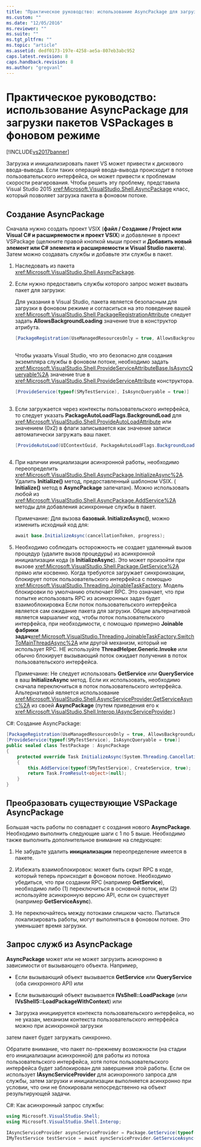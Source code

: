 ```yaml
---
title: "Практическое руководство: использование AsyncPackage для загрузки пакетов VSPackages в фоновом режиме | Microsoft Docs"
ms.custom: ""
ms.date: "12/05/2016"
ms.reviewer: ""
ms.suite: ""
ms.tgt_pltfrm: ""
ms.topic: "article"
ms.assetid: dedf0173-197e-4258-ae5a-807eb3abc952
caps.latest.revision: 8
caps.handback.revision: 8
ms.author: "gregvanl"
---
```

# Практическое руководство: использование AsyncPackage для загрузки пакетов VSPackages в фоновом режиме
[!INCLUDE[vs2017banner](../code-quality/includes/vs2017banner.md)]

Загрузка и инициализировать пакет VS может привести к дискового ввода\-вывода. Если таких операций ввода\-вывода происходит в потоке пользовательского интерфейса, он может привести к проблемам скорости реагирования. Чтобы решить эту проблему, представила Visual Studio 2015 <xref:Microsoft.VisualStudio.Shell.AsyncPackage> класс, который позволяет загрузка пакета в фоновом потоке.  
  
## Создание AsyncPackage  
 Сначала нужно создать проект VSIX \(**файл \/ Создание \/ Project или Visual C\# и расширяемости и проект VSIX**\) и добавление в проект VSPackage \(щелкните правой кнопкой мыши проект и **Добавить новый элемент или C\# элемента и расширяемости и Visual Studio пакета**\). Затем можно создавать службы и добавьте эти службы в пакет.  
  
1.  Наследовать из пакета <xref:Microsoft.VisualStudio.Shell.AsyncPackage>.  
  
2.  Если нужно предоставить службы которого запрос может вызвать пакет для загрузки:  
  
     Для указания в Visual Studio, пакета является безопасным для загрузки в фоновом режиме и согласиться на это поведение вашей <xref:Microsoft.VisualStudio.Shell.PackageRegistrationAttribute> следует задать **AllowsBackgroundLoading** значение true в конструктор атрибута.  
  
    ```c#  
    [PackageRegistration(UseManagedResourcesOnly = true, AllowsBackgroundLoading = true)]  
  
    ```  
  
     Чтобы указать Visual Studio, что это безопасно для создания экземпляра службы в фоновом потоке, необходимо задать <xref:Microsoft.VisualStudio.Shell.ProvideServiceAttributeBase.IsAsyncQueryable%2A> значение true в <xref:Microsoft.VisualStudio.Shell.ProvideServiceAttribute> конструктора.  
  
    ```c#  
    [ProvideService(typeof(SMyTestService), IsAsyncQueryable = true)]  
  
    ```  
  
3.  Если загружается через контексты пользовательского интерфейса, то следует указать **PackageAutoLoadFlags.BackgroundLoad** для <xref:Microsoft.VisualStudio.Shell.ProvideAutoLoadAttribute> или значением \(0x2\) в флаги записывается как значение записи автоматически загружать ваш пакет.  
  
    ```c#  
    [ProvideAutoLoad(UIContextGuid, PackageAutoLoadFlags.BackgroundLoad)]  
  
    ```  
  
4.  При наличии инициализации асинхронной работы, необходимо переопределить <xref:Microsoft.VisualStudio.Shell.AsyncPackage.InitializeAsync%2A>. Удалить **Initialize\(\)** метод, предоставленный шаблоном VSIX. \( **Initialize\(\)** метод в **AsyncPackage** запечатан\). Можно использовать любой из <xref:Microsoft.VisualStudio.Shell.AsyncPackage.AddService%2A> методы для добавления асинхронные службы в пакет.  
  
     Примечание: Для вызова **базовый. InitializeAsync\(\)**, можно изменить исходный код для:  
  
    ```c#  
    await base.InitializeAsync(cancellationToken, progress);  
    ```  
  
5.  Необходимо соблюдать осторожность не создает удаленный вызов процедур \(удалите вызов процедуры\) из асинхронной инициализации кода \(в **InitializeAsync**\). Это может произойти при вызове <xref:Microsoft.VisualStudio.Shell.Package.GetService%2A> прямо или косвенно.  Когда требуются загружает синхронизации, блокирует поток пользовательского интерфейса с помощью <xref:Microsoft.VisualStudio.Threading.JoinableTaskFactory>. Модель блокировки по умолчанию отключает RPC. Это означает, что при попытке использовать RPC из асинхронных задач будет взаимоблокировка Если поток пользовательского интерфейса является сам ожидание пакета для загрузки. Общие альтернативой является маршалинг код, чтобы поток пользовательского интерфейса, при необходимости, с помощью примерно **Joinable фабрики задач**<xref:Microsoft.VisualStudio.Threading.JoinableTaskFactory.SwitchToMainThreadAsync%2A> или другой механизм, который не использует RPC.  НЕ используйте **ThreadHelper.Generic.Invoke** или обычно блокирует вызывающий поток ожидает получения в поток пользовательского интерфейса.  
  
     Примечание: Не следует использовать **GetService** или **QueryService** в ваш **InitializeAsync** метод. Если их использовать, необходимо сначала переключиться в поток пользовательского интерфейса. Альтернативой является использование <xref:Microsoft.VisualStudio.Shell.AsyncServiceProvider.GetServiceAsync%2A> из своей **AsyncPackage** \(путем приведения его к <xref:Microsoft.VisualStudio.Shell.Interop.IAsyncServiceProvider>.\)  
  
 C\#: Создание AsyncPackage:  
  
```c#  
[PackageRegistration(UseManagedResourcesOnly = true, AllowsBackgroundLoading = true)]       
[ProvideService(typeof(SMyTestService), IsAsyncQueryable = true)]   
public sealed class TestPackage : AsyncPackage   
{   
    protected override Task InitializeAsync(System.Threading.CancellationToken cancellationToken, IProgress<ServiceProgressData> progress)   
    {               
        this.AddService(typeof(SMyTestService), CreateService, true);   
        return Task.FromResult<object>(null);   
    }   
}  
```  
  
## Преобразовать существующие VSPackage AsyncPackage  
 Большая часть работы по совпадает с создания нового **AsyncPackage**. Необходимо выполнить следующие шаги с 1 по 5 выше. Необходимо также выполнить дополнительное внимание на следующее:  
  
1.  Не забудьте удалить **инициализации** переопределение имеется в пакете.  
  
2.  Избежать взаимоблокировок: может быть скрыт RPC в коде, который теперь происходит в фоновом потоке. Необходимо убедиться, что при создании RPC \(например **GetService**\), необходимо либо \(1\) переключиться в основной поток, или \(2\) используйте асинхронную версию API, если он существует \(например **GetServiceAsync**\).  
  
3.  Не переключайтесь между потоками слишком часто. Пытаться локализировать работы, могут выполняться в фоновом потоке. Это уменьшает время загрузки.  
  
## Запрос служб из AsyncPackage  
 **AsyncPackage** может или не может загрузить асинхронно в зависимости от вызывающего объекта. Например,  
  
-   Если вызывающий объект вызывается **GetService** или **QueryService** \(оба синхронного API\) или  
  
-   Если вызывающий объект вызывается **IVsShell::LoadPackage** \(или **IVsShell5::LoadPackageWithContext**\) или  
  
-   Загрузка инициируется контекста пользовательского интерфейса, но не указан, механизм контекста пользовательского интерфейса можно при асинхронной загрузки  
  
 затем пакет будет загружать синхронно.  
  
 Обратите внимание, что пакет по\-прежнему возможности \(на стадии его инициализации асинхронной\) для работы из потока пользовательского интерфейса, хотя поток пользовательского интерфейса будет заблокирован для завершения этой работы. Если он использует **IAsyncServiceProvider** для асинхронного запроса для службы, затем загрузки и инициализации выполняется асинхронно при условии, что они не блокировали непосредственно на объект результирующей задачи.  
  
 C\#: Как асинхронный запрос службы:  
  
```c#  
using Microsoft.VisualStudio.Shell;   
using Microsoft.VisualStudio.Shell.Interop;   
  
IAsyncServiceProvider asyncServiceProvider = Package.GetService(typeof(SAsyncServiceProvider)) as IAsyncServiceProvider;   
IMyTestService testService = await ayncServiceProvider.GetServiceAsync(typeof(SMyTestService)) as IMyTestService;  
```